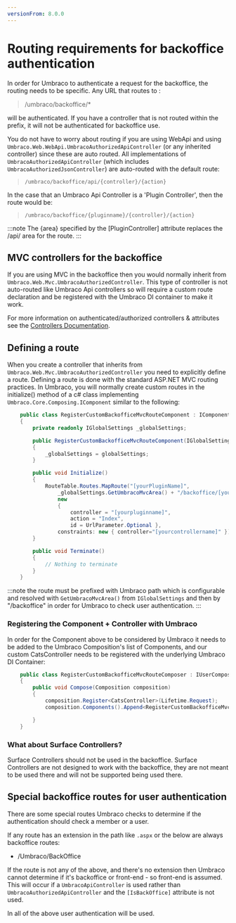 ```yaml
---
versionFrom: 8.0.0
---
```


# Routing requirements for backoffice authentication

In order for Umbraco to authenticate a request for the backoffice, the routing needs to be specific. Any URL that routes to :

> /umbraco/backoffice/*

will be authenticated. If you have a controller that is not routed within the prefix, it will not be authenticated for backoffice use.

You do not have to worry about routing if you are using WebApi and using `Umbraco.Web.WebApi.UmbracoAuthorizedApiController` (or any inherited controller) since these are auto routed. All implementations of `UmbracoAuthorizedApiController` (which includes `UmbracoAuthorizedJsonController`) are auto-routed with the default route:

> `/umbraco/backoffice/api/{controller}/{action}`

In the case that an Umbraco Api Controller is a 'Plugin Controller', then the route would be:

> `/umbraco/backoffice/{pluginname}/{controller}/{action}`

:::note
The {area} specified by the [PluginController] attribute replaces the /api/ area for the route.
:::

## MVC controllers for the backoffice

If you are using MVC in the backoffice then you would normally inherit from `Umbraco.Web.Mvc.UmbracoAuthorizedController`. This type of controller is not auto-routed like Umbraco Api controllers so will require a custom route declaration and be registered with the Umbraco DI container to make it work.

For more information on authenticated/authorized controllers & attributes see the [Controllers Documentation](../../../Implementation/Controllers/index.md).

## Defining a route
When you create a controller that inherits from `Umbraco.Web.Mvc.UmbracoAuthorizedController` you need to explicitly define a route.
Defining a route is done with the standard ASP.NET MVC routing practices. In Umbraco, you will normally create custom routes in the initialize() method of a c# class implementing `Umbraco.Core.Composing.IComponent` similar to the following:

```csharp
    public class RegisterCustomBackofficeMvcRouteComponent : IComponent
    {
        private readonly IGlobalSettings _globalSettings;

        public RegisterCustomBackofficeMvcRouteComponent(IGlobalSettings globalSettings)
        {
            _globalSettings = globalSettings;
        }

        public void Initialize()
        {
            RouteTable.Routes.MapRoute("[yourPluginName]", 
                _globalSettings.GetUmbracoMvcArea() + "/backoffice/[yourpluginname]/{controller}/{action}/{id}", 
                new
                {
                    controller = "[yourpluginname]",
                    action = "Index",
                    id = UrlParameter.Optional },
                constraints: new { controller="[yourcontrollername]" });
        }

        public void Terminate()
        {
            // Nothing to terminate
        }
    }
```

:::note
the route must be prefixed with Umbraco path which is configurable and resolved with `GetUmbracoMvcArea()` from `IGlobalSettings` and then by "/backoffice" in order for Umbraco to check user authentication.
:::
### Registering the Component + Controller with Umbraco

In order for the Component above to be considered by Umbraco it needs to be added to the Umbraco Composition's list of Components, and our custom CatsController needs to be registered with the underlying Umbraco DI Container:
```csharp
    public class RegisterCustomBackofficeMvcRouteComposer : IUserComposer
    {
        public void Compose(Composition composition)
        {
            composition.Register<CatsController>(Lifetime.Request);
            composition.Components().Append<RegisterCustomBackofficeMvcRouteComponent>();

        }
    }
```

### What about Surface Controllers?
Surface Controllers should not be used in the backoffice.  Surface Controllers are not designed to work with the backoffice, they are not meant to be used there and will not be supported being used there.

## Special backoffice routes for user authentication
There are some special routes Umbraco checks to determine if the authentication should check a member or a user.

If any route has an extension in the path like `.aspx` or the below are always backoffice routes:

*  /Umbraco/BackOffice

If the route is not any of the above, and there's no extension then Umbraco cannot determine if it's backoffice or front-end - so front-end is assumed. This will occur if a `UmbracoApiController` is used rather than `UmbracoAuthorizedApiController` and the `[IsBackOffice]` attribute is not used.

In all of the above user authentication will be used.
